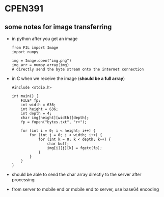 # CPEN391

## some notes for image transferring

- in python after you get an image
    ```
    from PIL import Image
    import numpy

    img = Image.open("img.png")
    img_arr = numpy.array(img)
    # directly send the byte stream onto the internet connection
    ```

- in C when we receive the image (**should be a full array**)
    ```
    #include <stdio.h>

    int main() {
        FILE* fp;
        int width = 636;
        int height = 636;
        int depth = 4;
        char img[height][width][depth];
        fp = fopen("bytes.txt", "r+");

        for (int i = 0; i < height; i++) {
            for (int j = 0; j < width; j++) {
                for (int k = 0; k < depth; k++) {
                    char buff;
                    img[i][j][k] = fgetc(fp);
                }
            }
        }
    }
    ```
- should be able to send the char array directly to the server after processing
- from server to mobile end or mobile end to server, use base64 encoding